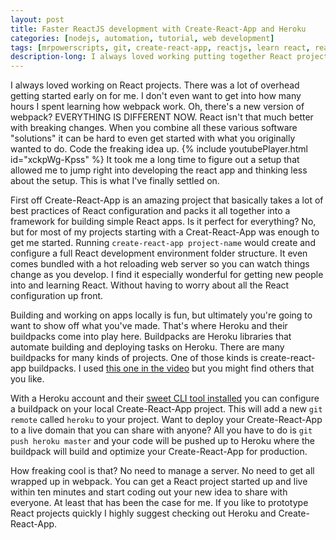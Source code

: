 ```yaml
---
layout: post
title: Faster ReactJS development with Create-React-App and Heroku
categories: [nodejs, automation, tutorial, web development]
tags: [mrpowerscripts, git, create-react-app, reactjs, learn react, react and Heroku, Heroku buildpack, create-react-app and heroku]
description-long: I always loved working putting together React projects. There was a lot of overhead getting started early on for me. I don't even want to get into how many hours I spent learning how webpack work. Oh, there's a new version of webpack? EVERYTHING IS DIFFERENT NOW. React isn't that much better with breaking changes. When you combine all these various software solutions it can be hard to even get started with what you originally wanted to do. Code the freaking idea up. It took me a long time to figure out a setup that allowed me to jump right into developing the react app and thinking less about the setup. This is what I've finally settled on.
---
```


I always loved working on React projects. There was a lot of overhead getting started early on for me. I don't even want to get into how many hours I spent learning how webpack work. Oh, there's a new version of webpack? EVERYTHING IS DIFFERENT NOW. React isn't that much better with breaking changes. When you combine all these various software "solutions" it can be hard to even get started with what you originally wanted to do. Code the freaking idea up. {% include youtubePlayer.html id="xckpWg-Kpss" %} It took me a long time to figure out a setup that allowed me to jump right into developing the react app and thinking less about the setup. This is what I've finally settled on.

First off Create-React-App is an amazing project that basically takes a lot of best practices of React configuration and packs it all together into a framework for building simple React apps. Is it perfect for everything? No, but for most of my projects starting with a Creat-React-App was enough to get me started. Running `create-react-app project-name` would create and configure a full React development environment folder structure. It even comes bundled with a hot reloading web server so you can watch things change as you develop. I find it especially wonderful for getting new people into and learning React. Without having to worry about all the React configuration up front.

Building and working on apps locally is fun, but ultimately you're going to want to show off what you've made. That's where Heroku and their buildpacks come into play here. Buildpacks are Heroku libraries that automate building and deploying tasks on Heroku. There are many buildpacks for many kinds of projects. One of those kinds is create-react-app buildpacks. I used [this one in the video](https://github.com/nhutphuongit/create-react-app-buildpack) but you might find others that you like.

With a Heroku account and their [sweet CLI tool installed](https://devcenter.heroku.com/articles/heroku-cli) you can configure a buildpack on your local Create-React-App project. This will add a new `git remote` called `heroku` to your project. Want to deploy your Create-React-App to a live domain that you can share with anyone? All you have to do is `git push heroku master` and your code will be pushed up to Heroku where the buildpack will build and optimize your Create-React-App for production. 

How freaking cool is that? No need to manage a server. No need to get all wrapped up in webpack. You can get a React project started up and live within ten minutes and start coding out your new idea to share with everyone. At least that has been the case for me. If you like to prototype React projects quickly I highly suggest checking out Heroku and Create-React-App.